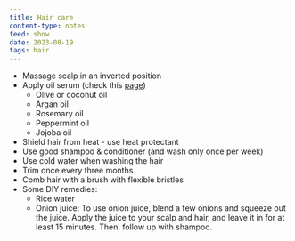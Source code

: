 ```yaml
---
title: Hair care
content-type: notes
feed: show
date: 2023-08-19
tags: hair
---
```


- Massage scalp in an inverted position
- Apply oil serum (check this [page](https://lovehair.com/blogs/the-daily-muse/best-hair-oils))
	- Olive or coconut oil
	- Argan oil
	- Rosemary oil
	- Peppermint oil
	- Jojoba oil
- Shield hair from heat - use heat protectant
- Use good shampoo & conditioner (and wash only once per week)
- Use cold water when washing the hair
- Trim once every three months
- Comb hair with a brush with flexible bristles
- Some DIY remedies:
	- Rice water
	- Onion juice: To use onion juice, blend a few onions and squeeze out the juice. Apply the juice to your scalp and hair, and leave it in for at least 15 minutes. Then, follow up with shampoo.